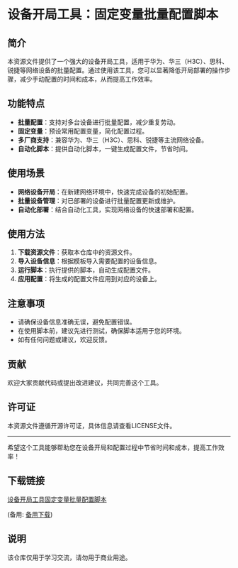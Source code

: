 # 设备开局工具：固定变量批量配置脚本

## 简介
本资源文件提供了一个强大的设备开局工具，适用于华为、华三（H3C）、思科、锐捷等网络设备的批量配置。通过使用该工具，您可以显著降低开局部署的操作步骤，减少手动配置的时间和成本，从而提高工作效率。

## 功能特点
- **批量配置**：支持对多台设备进行批量配置，减少重复劳动。
- **固定变量**：预设常用配置变量，简化配置过程。
- **多厂商支持**：兼容华为、华三（H3C）、思科、锐捷等主流网络设备。
- **自动化脚本**：提供自动化脚本，一键生成配置文件，节省时间。

## 使用场景
- **网络设备开局**：在新建网络环境中，快速完成设备的初始配置。
- **批量设备管理**：对已部署的设备进行批量配置更新或维护。
- **自动化部署**：结合自动化工具，实现网络设备的快速部署和配置。

## 使用方法
1. **下载资源文件**：获取本仓库中的资源文件。
2. **导入设备信息**：根据模板导入需要配置的设备信息。
3. **运行脚本**：执行提供的脚本，自动生成配置文件。
4. **应用配置**：将生成的配置文件应用到对应的设备上。

## 注意事项
- 请确保设备信息准确无误，避免配置错误。
- 在使用脚本前，建议先进行测试，确保脚本适用于您的环境。
- 如有任何问题或建议，欢迎反馈。

## 贡献
欢迎大家贡献代码或提出改进建议，共同完善这个工具。

## 许可证
本资源文件遵循开源许可证，具体信息请查看LICENSE文件。

---
希望这个工具能够帮助您在设备开局和配置过程中节省时间和成本，提高工作效率！

## 下载链接
[设备开局工具固定变量批量配置脚本](https://pan.quark.cn/s/fe7527e33e50) 

(备用: [备用下载](https://pan.baidu.com/s/1GvpeerrFE6OnMXE9Q_Irbg?pwd=1234))

## 说明

该仓库仅用于学习交流，请勿用于商业用途。
